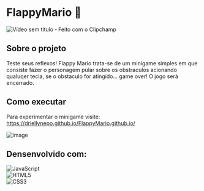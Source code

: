 # FlappyMario 🍄

![Vídeo sem título ‐ Feito com o Clipchamp](https://github.com/Driellynepo/FlappyMario/assets/141869927/e976b57a-8d05-405b-a655-de2c328ad0ab)
## Sobre o projeto 
Teste seus reflexos! Flappy Mario trata-se de um minigame simples em que consiste fazer o personagem pular sobre os obstraculos acionando qualuqer tecla, se o obstaculo for atingido... game over! O jogo será encerrado.

## Como executar
Para experimentar o minigame visite: 
https://driellynepo.github.io/FlappyMario.github.io/</br>

![image](https://github.com/Driellynepo/FlappyMario.github.io/assets/141869927/4c24ad77-e261-4a5b-aa23-34e0d4c26b66)



## Densenvolvido com:

![JavaScript](https://img.shields.io/badge/javascript-%23323330.svg?style=for-the-badge&logo=javascript&logoColor=%23F7DF1E) </br>
![HTML5](https://img.shields.io/badge/html5-%23E34F26.svg?style=for-the-badge&logo=html5&logoColor=white)</br>
![CSS3](https://img.shields.io/badge/css3-%231572B6.svg?style=for-the-badge&logo=css3&logoColor=white)
